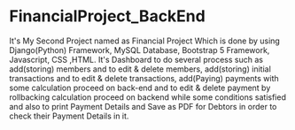 # FinancialProject_BackEnd
 It's My Second Project named as Financial Project Which is done by using Django(Python) Framework, MySQL Database, Bootstrap 5 Framework, Javascript, CSS ,HTML. It's Dashboard to do several process such as add(storing) members and to edit & delete members, add(storing) initial transactions and to edit & delete transactions, add(Paying) payments with some calculation proceed on back-end and to edit & delete payment by rollbacking calculation proceed on backend while some conditions satisfied and also to print Payment Details and Save as PDF for Debtors in order to check their Payment Details in it.
